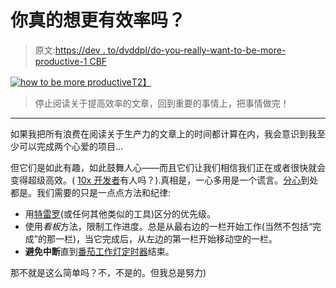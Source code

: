 # 你真的想更有效率吗？

> 原文:[https://dev . to/dvddpl/do-you-really-want-to-be-more-productive-1 CBF](https://dev.to/dvddpl/do-you-really-want-to-be-more-productive-1cbf)

[![how to be more productive](../Images/360f52ba6aeabb4bed04f7ecb96b5abb.png)T2】](https://i.giphy.com/media/pVl9AZ4Xywb2o/giphy.gif)

> 停止阅读关于提高效率的文章，回到重要的事情上，把事情做完！

* * *

如果我把所有浪费在阅读关于生产力的文章上的时间都计算在内，我会意识到我至少可以完成两个心爱的项目...

但它们是如此有趣，如此鼓舞人心——而且它们让我们相信我们正在或者很快就会变得超级高效。( [10x 开发者](https://dev.to/dvddpl/what-makes-a-10x-developer--1k0f)有人吗？).真相是，一心多用是一个谎言。[分心](https://dev.to/dvddpl/s-o-s-you-might-suffer-from-f-o-m-o-about-fear-of-missing-out-and-shiny-object-syndrome-23j4)到处都是。我们需要的只是一点点方法和纪律:

*   用[特雷罗](https://trello.com)(或任何其他类似的工具)区分的优先级。
*   使用*看板*方法，限制工作进度。总是从最右边的一栏开始工作(当然不包括“完成”的那一栏)，当它完成后，从左边的第一栏开始移动空的一栏。
*   **避免中断**直到[番茄工作灯定时器](https://chrome.google.com/webstore/detail/tomato-timer/hffgokcnajmdbklfcbdiopgnbjlpemmk)结束。

那不就是这么简单吗？不，不是的。但我总是努力)